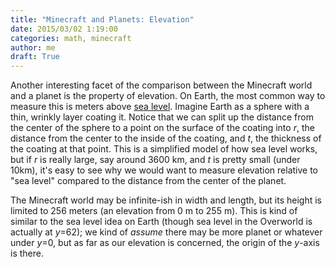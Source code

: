```yaml
---
title: "Minecraft and Planets: Elevation"
date: 2015/03/02 1:19:00
categories: math, minecraft
author: me
draft: True
---
```


Another interesting facet of the comparison between the Minecraft world and a planet is the property of elevation. On Earth, the most common way to measure this is meters above [sea level](https://en.wikipedia.org/wiki/Sea_level). Imagine Earth as a sphere with a thin, wrinkly layer coating it. Notice that we can split up the distance from the center of the sphere to a point on the surface of the coating into *r*, the distance from the center to the inside of the coating, and *t*, the thickness of the coating at that point. This is a simplified model of how sea level works, but if *r* is really large, say around 3600 km, and *t* is pretty small (under 10km), it's easy to see why we would want to measure elevation relative to "sea level" compared to the distance from the center of the planet.

The Minecraft world may be infinite-ish in width and length, but its height is limited to 256 meters (an elevation from 0 m to 255 m). This is kind of similar to the sea level idea on Earth (though sea level in the Overworld is actually at *y*=62); we kind of *assume* there may be more planet or whatever under *y*=0, but as far as our elevation is concerned, the origin of the *y*-axis is there.  
